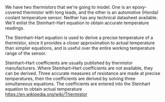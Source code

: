 We have two thermistors that we're going to model.
One is an epoxy-covered thermistor with long leads,
and the other is an automotive (Honda) coolant
temperature sensor. Neither has any technical
datasheet available. We'll enlist the Steinhart-Hart
equation to obtain accurate temperature readings.

The Steinhart–Hart equation is used to derive a precise
temperature of a thermistor, since it provides a closer
approximation to actual temperature than simpler equations,
and is useful over the entire working temperature range of
the sensor.

Steinhart–Hart coefficients are usually published by thermistor
manufacturers. Where Steinhart–Hart coefficients are not available,
they can be derived. Three accurate measures of resistance are
made at precise temperatures, then the coefficients are derived
by solving three simultaneous equations. The coefficients are
entered into the Steinhart equation to obtain actual temperature
https://en.wikipedia.org/wiki/Thermistor
